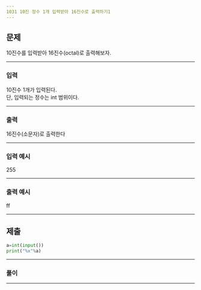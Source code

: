 ```yaml
---
1031 10진 정수 1개 입력받아 16진수로 출력하기1
---
```

문제
---
10진수를 입력받아 16진수(octal)로 출력해보자.

---
### 입력 

10진수 1개가 입력된다.   
단, 입력되는 정수는 int 범위이다.


---
### 출력   

16진수(소문자)로 출력한다

---
### 입력 예시

255

---
### 출력 예시

ff

---
제출
---
```python
a=int(input())
print("%x"%a)
```
---
### 풀이


---
